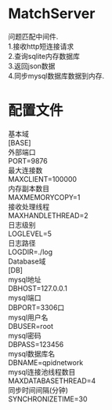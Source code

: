 # MatchServer
问题匹配中间件.</br>
1.接收http短连接请求</br>
2.查询sqlite内存数据库</br>
3.返回json数据</br>
4.同步mysql数据库数据到内存.</br>

# 配置文件
基本域</br>
[BASE]</br>
外部端口</br>
PORT=9876</br>
最大连接数</br>
MAXCLIENT=100000</br>
内存副本数目</br>
MAXMEMORYCOPY=1</br>
接收处理线程</br>
MAXHANDLETHREAD=2</br>
日志级别</br>
LOGLEVEL=5</br>
日志路径</br>
LOGDIR=./log</br>
Database域</br>
[DB]</br>
mysql地址</br>
DBHOST=127.0.0.1</br>
mysql端口</br>
DBPORT=3306口</br>
mysql用户名</br>
DBUSER=root</br>
mysql密码</br>
DBPASS=123456</br>
mysql数据库名</br>
DBNAME=qpidnetwork</br>
mysql连接池线程数目</br>
MAXDATABASETHREAD=4</br>
同步时间间隔(分钟)</br>
SYNCHRONIZETIME=30</br>

